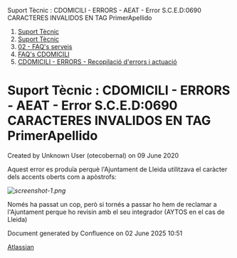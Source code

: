 Suport Tècnic : CDOMICILI - ERRORS - AEAT - Error S.C.E.D:0690 CARACTERES INVALIDOS EN TAG PrimerApellido  

1.  [Suport Tècnic](index.md)
2.  [Suport Tècnic](13893782.md)
3.  [02 - FAQ's serveis](26313393.md)
4.  [FAQ's CDOMICILI](28705548.md)
5.  [CDOMICILI - ERRORS - Recopilació d'errors i actuació](36340023.md)

Suport Tècnic : CDOMICILI - ERRORS - AEAT - Error S.C.E.D:0690 CARACTERES INVALIDOS EN TAG PrimerApellido
=========================================================================================================

Created by Unknown User (otecobernal) on 09 June 2020

Aquest error es produïa perquè l'Ajuntament de Lleida utilitzava el caràcter dels accents oberts com a apòstrofs:

_![screenshot-1.png](https://contacte.aoc.cat/secure/attachment/40277/screenshot-1.png)_

Només ha passat un cop, però si tornés a passar ho hem de reclamar a l'Ajuntament perque ho revisin amb el seu integrador (AYTOS en el cas de Lleida)

Document generated by Confluence on 02 June 2025 10:51

[Atlassian](http://www.atlassian.com/)